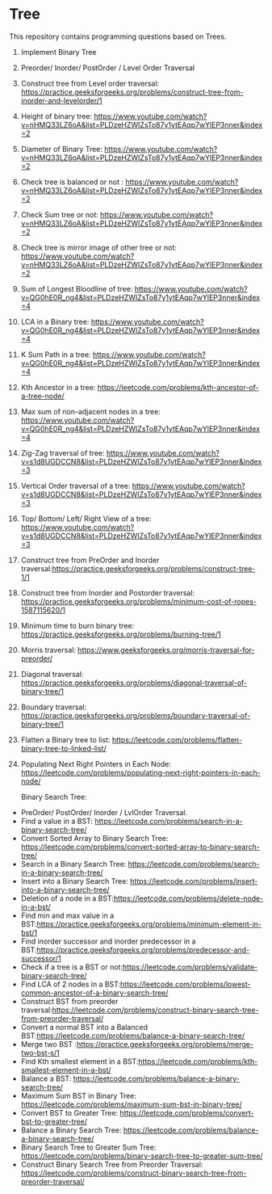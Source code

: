 # Tree
This repository contains programming questions based on Trees.
1. Implement Binary Tree
2. Preorder/ Inorder/ PostOrder / Level Order Traversal
3. Construct tree from Level order traversal: https://practice.geeksforgeeks.org/problems/construct-tree-from-inorder-and-levelorder/1
4. Height of binary tree: https://www.youtube.com/watch?v=nHMQ33LZ6oA&list=PLDzeHZWIZsTo87y1ytEAqp7wYlEP3nner&index=2 
5. Diameter of Binary Tree: https://www.youtube.com/watch?v=nHMQ33LZ6oA&list=PLDzeHZWIZsTo87y1ytEAqp7wYlEP3nner&index=2 
6. Check tree is balanced or not : https://www.youtube.com/watch?v=nHMQ33LZ6oA&list=PLDzeHZWIZsTo87y1ytEAqp7wYlEP3nner&index=2 
7. Check Sum tree or not: https://www.youtube.com/watch?v=nHMQ33LZ6oA&list=PLDzeHZWIZsTo87y1ytEAqp7wYlEP3nner&index=2 
8. Check tree is mirror image of other tree or not: https://www.youtube.com/watch?v=nHMQ33LZ6oA&list=PLDzeHZWIZsTo87y1ytEAqp7wYlEP3nner&index=2 
9. Sum of Longest Bloodline of tree: https://www.youtube.com/watch?v=QG0hE0R_ng4&list=PLDzeHZWIZsTo87y1ytEAqp7wYlEP3nner&index=4 
10. LCA in a Binary tree: https://www.youtube.com/watch?v=QG0hE0R_ng4&list=PLDzeHZWIZsTo87y1ytEAqp7wYlEP3nner&index=4
11. K Sum Path in a tree: https://www.youtube.com/watch?v=QG0hE0R_ng4&list=PLDzeHZWIZsTo87y1ytEAqp7wYlEP3nner&index=4 
12. Kth Ancestor in a tree: https://leetcode.com/problems/kth-ancestor-of-a-tree-node/
13. Max sum of non-adjacent nodes in a tree: https://www.youtube.com/watch?v=QG0hE0R_ng4&list=PLDzeHZWIZsTo87y1ytEAqp7wYlEP3nner&index=4
14. Zig-Zag traversal of tree: https://www.youtube.com/watch?v=s1d8UGDCCN8&list=PLDzeHZWIZsTo87y1ytEAqp7wYlEP3nner&index=3 
15. Vertical Order traversal of a tree: https://www.youtube.com/watch?v=s1d8UGDCCN8&list=PLDzeHZWIZsTo87y1ytEAqp7wYlEP3nner&index=3 
16. Top/ Bottom/ Left/ Right View of a tree: https://www.youtube.com/watch?v=s1d8UGDCCN8&list=PLDzeHZWIZsTo87y1ytEAqp7wYlEP3nner&index=3 
17. Construct tree from PreOrder and Inorder traversal:https://practice.geeksforgeeks.org/problems/construct-tree-1/1 
18. Construct tree from Inorder and Postorder traversal: https://practice.geeksforgeeks.org/problems/minimum-cost-of-ropes-1587115620/1 
19. Minimum time to burn binary tree: https://practice.geeksforgeeks.org/problems/burning-tree/1 
20. Morris traversal: https://www.geeksforgeeks.org/morris-traversal-for-preorder/
21. Diagonal traversal: https://practice.geeksforgeeks.org/problems/diagonal-traversal-of-binary-tree/1 
22. Boundary traversal: https://practice.geeksforgeeks.org/problems/boundary-traversal-of-binary-tree/1 
23. Flatten a Binary tree to list: https://leetcode.com/problems/flatten-binary-tree-to-linked-list/ 
24. Populating Next Right Pointers in Each Node: https://leetcode.com/problems/populating-next-right-pointers-in-each-node/

    Binary Search Tree:
- PreOrder/ PostOrder/ Inorder / LvlOrder Traversal.
- Find a value in a BST: https://leetcode.com/problems/search-in-a-binary-search-tree/
- Convert Sorted Array to Binary Search Tree: https://leetcode.com/problems/convert-sorted-array-to-binary-search-tree/
- Search in a Binary Search Tree: https://leetcode.com/problems/search-in-a-binary-search-tree/
- Insert into a Binary Search Tree: https://leetcode.com/problems/insert-into-a-binary-search-tree/
- Deletion of a node in a BST:https://leetcode.com/problems/delete-node-in-a-bst/
- Find min and max value in a BST:https://practice.geeksforgeeks.org/problems/minimum-element-in-bst/1
- Find inorder successor and inorder predecessor in a BST:https://practice.geeksforgeeks.org/problems/predecessor-and-successor/1
- Check if a tree is a BST or not:https://leetcode.com/problems/validate-binary-search-tree/
- Find LCA  of 2 nodes in a BST:https://leetcode.com/problems/lowest-common-ancestor-of-a-binary-search-tree/
- Construct BST from preorder traversal:https://leetcode.com/problems/construct-binary-search-tree-from-preorder-traversal/
- Convert a normal BST into a Balanced BST:https://leetcode.com/problems/balance-a-binary-search-tree/
- Merge two BST :https://practice.geeksforgeeks.org/problems/merge-two-bst-s/1
- Find Kth smallest element in a BST:https://leetcode.com/problems/kth-smallest-element-in-a-bst/
- Balance a BST: https://leetcode.com/problems/balance-a-binary-search-tree/
- Maximum Sum BST in Binary Tree: https://leetcode.com/problems/maximum-sum-bst-in-binary-tree/
- Convert BST to Greater Tree: https://leetcode.com/problems/convert-bst-to-greater-tree/
- Balance a Binary Search Tree: https://leetcode.com/problems/balance-a-binary-search-tree/
- Binary Search Tree to Greater Sum Tree: https://leetcode.com/problems/binary-search-tree-to-greater-sum-tree/
- Construct Binary Search Tree from Preorder Traversal: https://leetcode.com/problems/construct-binary-search-tree-from-preorder-traversal/
